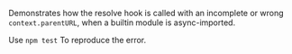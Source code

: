 Demonstrates how the resolve hook is called with an incomplete or wrong `context.parentURL`, when a builtin module is async-imported.

Use `npm test` To reproduce the error.
